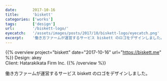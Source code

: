 ```yaml
---
date:       2017-10-16
title:      'biskett'
categories: ['works']
tags:       ['design']
url:        '/biskett-logo/'
eyecatch:   '/assets/images/posts/2017/10/biskett-logo/eyecatch.png'
excerpt:    '働き方ファームが運営するサービス biskett のロゴをデザインしました。'
---
```


{{% overview project="biskett" date="2017-10-16" url="https://biskett.me" %}}
Design: akey  
Client: Hatarakikata Firm Inc.
{{% /overview %}}

働き方ファームが運営するサービス biskett のロゴをデザインしました。

